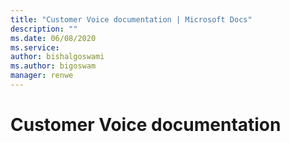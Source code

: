 ```yaml
---
title: "Customer Voice documentation | Microsoft Docs"
description: ""
ms.date: 06/08/2020
ms.service:
author: bishalgoswami
ms.author: bigoswam
manager: renwe
---
```


# Customer Voice documentation